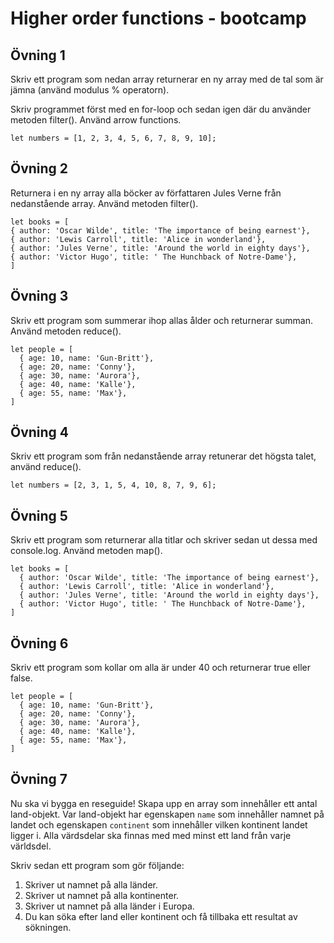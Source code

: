 # Higher order functions - bootcamp

## Övning 1   
Skriv ett program som nedan array returnerar en ny array med de tal som är jämna (använd modulus % operatorn).

Skriv programmet först med en for-loop och sedan igen där du använder metoden filter(). Använd arrow functions.

```
let numbers = [1, 2, 3, 4, 5, 6, 7, 8, 9, 10];
```

## Övning 2
Returnera i en ny array alla böcker av författaren Jules Verne från nedanstående array. Använd metoden filter().

```
let books = [
{ author: 'Oscar Wilde', title: 'The importance of being earnest'},
{ author: 'Lewis Carroll', title: 'Alice in wonderland'},
{ author: 'Jules Verne', title: 'Around the world in eighty days'},
{ author: 'Victor Hugo', title: ' The Hunchback of Notre-Dame'},
]
```

## Övning 3
Skriv ett program som summerar ihop allas ålder och returnerar summan. Använd metoden reduce().

```
let people = [
  { age: 10, name: 'Gun-Britt'},
  { age: 20, name: 'Conny'},
  { age: 30, name: 'Aurora'},
  { age: 40, name: 'Kalle'},
  { age: 55, name: 'Max'},
]
```

## Övning 4
Skriv ett program som från nedanstående array retunerar det högsta talet, använd reduce().

```
let numbers = [2, 3, 1, 5, 4, 10, 8, 7, 9, 6];
```

## Övning 5
Skriv ett program som returnerar alla titlar och skriver sedan ut dessa med console.log. Använd metoden map().

```
let books = [
  { author: 'Oscar Wilde', title: 'The importance of being earnest'},
  { author: 'Lewis Carroll', title: 'Alice in wonderland'},
  { author: 'Jules Verne', title: 'Around the world in eighty days'},
  { author: 'Victor Hugo', title: ' The Hunchback of Notre-Dame'},
]
```

## Övning 6
Skriv ett program som kollar om alla är under 40 och returnerar true eller false.

```
let people = [
  { age: 10, name: 'Gun-Britt'},
  { age: 20, name: 'Conny'},
  { age: 30, name: 'Aurora'},
  { age: 40, name: 'Kalle'},
  { age: 55, name: 'Max'},
]
```

## Övning 7
Nu ska vi bygga en reseguide! Skapa upp en array som innehåller ett antal land-objekt. Var land-objekt har egenskapen `name` som innehåller namnet på landet och egenskapen `continent` som innehåller vilken kontinent landet ligger i. Alla värdsdelar ska finnas med med minst ett land från varje världsdel.

Skriv sedan ett program som gör följande:
1. Skriver ut namnet på alla länder.
2. Skriver ut namnet på alla kontinenter.
3. Skriver ut namnet på alla länder i Europa.
4. Du kan söka efter land eller kontinent och få tillbaka ett resultat av sökningen.
